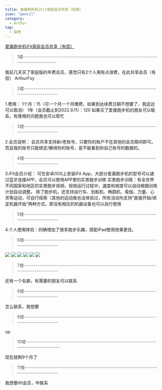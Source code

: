 ```yaml
---
title: 爱康跑步机iFit家庭会员共享（有偿）
icon: "pencil"
category:
  - Arthur
tag:
  - 贴吧
---
```


[爱康跑步机iFit家庭会员共享（有偿）](https://tieba.baidu.com/p/7536797472?pid=141272290796&cid=0#141272290796)


>1楼-----------------------------------------------------------------------------------------

我前几天买了家庭版的年费会员，感觉只有2个人用有点浪费，在此共享会员（有偿）
ArthurFsy

>2楼-----------------------------------------------------------------------------------------

1.费用：
1个月：15（可一个月一个月缴费，如果到达续费日期不想要了，我这边可以取消）
1年（会员截止到2022.9.11）：120
如果买了爱康跑步机的朋友可以联系，有使用的问题我也可以帮忙

>3楼-----------------------------------------------------------------------------------------

2.会员说明：
会员共享支持新/老账号，只要你的账户不在其他的会员期间即可。而且我的账号只能绑定/解绑你的账号，是不能看到你自己账号的数据的。

>4楼-----------------------------------------------------------------------------------------

3.iFit会员介绍：
可在安卓/IOS上安装iFit App，大部分爱康跑步机的型号可以通过蓝牙连接APP，会员可以使用APP里的实景跑步训练
实景跑步训练：有全世界不同国家和地区的实景跑步视频，视频运行过程中，速度和坡度可以自动根据训练计划自动调整。
除了跑步机，还支持自行车、划船机、椭圆机、瑜伽、力量、心灵等运动，可自行探索（其他的运动我也没体验过，所有活动均支持”直接开始/绑定机器开始“两种方式，即没有相应的机器设备也可以自行使用

>5楼-----------------------------------------------------------------------------------------

4.个人使用体验：的确增加了很多跑步乐趣，搭配iPad使用效果更佳。

>6楼-----------------------------------------------------------------------------------------

![](http://tiebapic.baidu.com/forum/w%3D580/sign=79d76c3ce3096b6381195e583c328733/a4e10b087bf40ad111486cf00a2c11dfa8ecce94.jpg?tbpicau=2023-09-06-05_53ef3f6fe84443a3eb13c5692a6844f3)
![](http://tiebapic.baidu.com/forum/w%3D580/sign=67c1ab099b5c1038247ececa8210931c/a76d99529822720e826249e926cb0a46f31fab94.jpg?tbpicau=2023-09-06-05_c3be4940dd4ef6efa3df6f6e4f5bc086)
![](http://tiebapic.baidu.com/forum/w%3D580/sign=b1453604ecec8a13141a57e8c7029157/58997a8da97739125572978abd198618377ae224.jpg?tbpicau=2023-09-06-05_784fbb930e04a7da5b97d8b916e008df)
![](http://tiebapic.baidu.com/forum/w%3D580/sign=d298d515f1af2eddd4f149e1bd110102/7ab02134349b033bff2457c948ce36d3d439bd94.jpg?tbpicau=2023-09-06-05_b61d371db0d37ffdbd94e3cba9b2de94)
![](http://tiebapic.baidu.com/forum/w%3D580/sign=6e09d1ff2e600c33f079dec02a4d5134/a44b6bd9f2d3572c14b58e37cf13632763d0c324.jpg?tbpicau=2023-09-06-05_6c3ff755dab31c5048ae525f783c72a9)
![](http://tiebapic.baidu.com/forum/w%3D580/sign=3a5e1340463b5bb5bed720f606d2d523/ffa72f9759ee3d6d4791952006166d224e4ade24.jpg?tbpicau=2023-09-06-05_71c74055b950386cc94f109453ca80f3)

>7楼-----------------------------------------------------------------------------------------

还有一个名额，有需要的朋友可以联系

>8楼-----------------------------------------------------------------------------------------

怎么联系，我想要

>9楼-----------------------------------------------------------------------------------------

up

>10楼-----------------------------------------------------------------------------------------

现在就剩9个月了

>11楼-----------------------------------------------------------------------------------------

我想要ifit会员，咋联系
